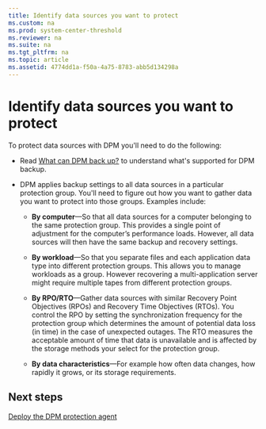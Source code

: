 ```yaml
---
title: Identify data sources you want to protect
ms.custom: na
ms.prod: system-center-threshold
ms.reviewer: na
ms.suite: na
ms.tgt_pltfrm: na
ms.topic: article
ms.assetid: 4774dd1a-f50a-4a75-8783-abb5d134298a
---
```

# Identify data sources you want to protect
To protect data sources with DPM you'll need to do the following:

-   Read [What can DPM back up?](What-can-DPM-back-up-.md) to understand what's supported for DPM backup.

-   DPM applies backup settings to all data sources in a particular protection group. You'll need to figure out how you want to gather data you want to protect into those groups. Examples include:

    -   **By computer**—So that all data sources for a computer belonging to the same protection group. This provides a single point of adjustment for the computer’s performance loads. However, all data sources will then have the same backup and recovery settings.

    -   **By workload**—So that you separate files and each application data type into different protection groups. This allows you to manage workloads as a group. However recovering a multi-application server might require multiple tapes from different protection groups.

    -   **By RPO/RTO**—Gather data sources with similar Recovery Point Objectives (RPOs) and Recovery Time Objectives (RTOs). You control the RPO by setting the synchronization frequency for the protection group which determines the amount of potential data loss (in time) in the case of unexpected outages. The RTO measures the acceptable amount of time that data is unavailable and is affected by the storage methods your select for the protection group.

    -   **By data characteristics**—For example how often data changes, how rapidly it grows, or its storage requirements.

## Next steps
[Deploy the DPM protection agent](../Deploy/Deploy-the-DPM-protection-agent.md)


